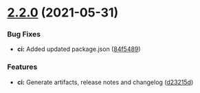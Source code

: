 # [2.2.0](https://github.com/gabs-simon/attempt-ts/compare/v2.1.0...v2.2.0) (2021-05-31)


### Bug Fixes

* **ci:** Added updated package.json ([84f5489](https://github.com/gabs-simon/attempt-ts/commit/84f5489b8edbd7f79e5151dfa0ece39c3fa06296))


### Features

* **ci:** Generate artifacts, release notes and changelog ([d23215d](https://github.com/gabs-simon/attempt-ts/commit/d23215d06d74ec9308028973c7aeaea62b97ee97))
